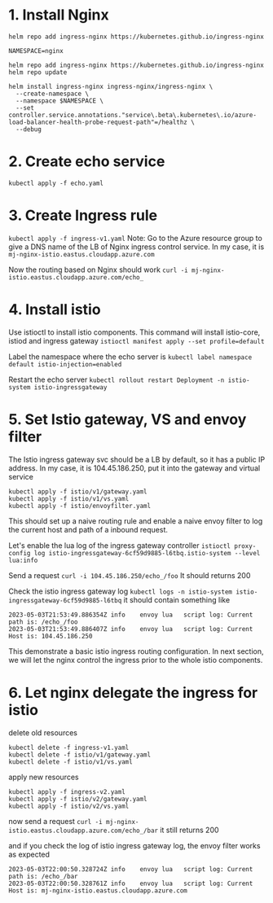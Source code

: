 
# 1. Install Nginx
```
helm repo add ingress-nginx https://kubernetes.github.io/ingress-nginx

NAMESPACE=nginx

helm repo add ingress-nginx https://kubernetes.github.io/ingress-nginx
helm repo update

helm install ingress-nginx ingress-nginx/ingress-nginx \
  --create-namespace \
  --namespace $NAMESPACE \
  --set controller.service.annotations."service\.beta\.kubernetes\.io/azure-load-balancer-health-probe-request-path"=/healthz \
  --debug
```

# 2. Create echo service
`kubectl apply -f echo.yaml`

# 3. Create Ingress rule
`kubectl apply -f ingress-v1.yaml`
Note: Go to the Azure resource group to give a DNS name of the LB of Nginx ingress control service. In my case, it is `mj-nginx-istio.eastus.cloudapp.azure.com` 

Now the routing based on Nginx should work
`curl -i mj-nginx-istio.eastus.cloudapp.azure.com/echo_`

# 4. Install istio

Use istioctl to install istio components. This command will install istio-core, istiod and ingress gateway
`istioctl manifest apply --set profile=default`

Label the namespace where the echo server is
`kubectl label namespace default istio-injection=enabled`

Restart the echo server
`kubectl rollout restart Deployment -n istio-system istio-ingressgateway`

# 5. Set Istio gateway, VS and envoy filter
The Istio ingress gateway svc should be a LB by default, so it has a public IP address. In my case, it is 104.45.186.250, put it into the gateway and virtual service
```
kubectl apply -f istio/v1/gateway.yaml
kubectl apply -f istio/v1/vs.yaml
kubectl apply -f istio/envoyfilter.yaml
```
This should set up a naive routing rule and enable a naive envoy filter to log the current host and path of a inbound request.

Let's enable the lua log of the ingress gateway controller
`istioctl proxy-config log istio-ingressgateway-6cf59d9885-l6tbq.istio-system --level lua:info`

Send a request
`curl -i 104.45.186.250/echo_/foo`
It should returns 200

Check the istio ingress gateway log
`kubectl logs -n istio-system istio-ingressgateway-6cf59d9885-l6tbq`
it should contain something like
```
2023-05-03T21:53:49.886354Z	info	envoy lua	script log: Current path is: /echo_/foo
2023-05-03T21:53:49.886407Z	info	envoy lua	script log: Current Host is: 104.45.186.250
```

This demonstrate a basic istio ingress routing configuration.
In next section, we will let the nginx control the ingress prior to the whole istio components.

# 6. Let nginx delegate the ingress for istio
delete old resources
```
kubectl delete -f ingress-v1.yaml
kubectl delete -f istio/v1/gateway.yaml
kubectl delete -f istio/v1/vs.yaml
```

apply new resources
```
kubectl apply -f ingress-v2.yaml
kubectl apply -f istio/v2/gateway.yaml
kubectl apply -f istio/v2/vs.yaml
```

now send a request
`curl -i mj-nginx-istio.eastus.cloudapp.azure.com/echo_/bar`
it still returns 200

and if you check the log of istio ingress gateway log, the envoy filter works as expected
```
2023-05-03T22:00:50.328724Z	info	envoy lua	script log: Current path is: /echo_/bar
2023-05-03T22:00:50.328761Z	info	envoy lua	script log: Current Host is: mj-nginx-istio.eastus.cloudapp.azure.com
```